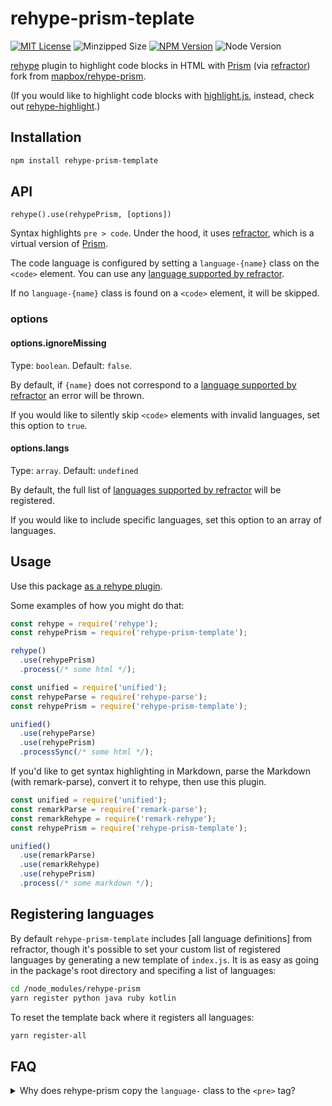 # rehype-prism-teplate

[![MIT License](https://img.shields.io/github/license/iamskok/rehype-prism-template.svg?style=flat)](https://github.com/imaskok/rehype-prism-template/blob/master/LICENSE)
![Minzipped Size](https://img.shields.io/bundlephobia/minzip/iamskok/rehype-prism-template.svg?style=flat)
[![NPM Version](https://img.shields.io/npm/v/iamskok/rehype-prism-template.svg?style=flat)](https://www.npmjs.com/package/rehype-prism-template/)
![Node Version](https://img.shields.io/node/v/rehype-prism-template.svg?style=flat)

[rehype](https://github.com/wooorm/rehype) plugin to highlight code blocks in HTML with [Prism] (via [refractor]) fork from [mapbox/rehype-prism](https://github.com/mapbox/rehype-prism).

(If you would like to highlight code blocks with [highlight.js](https://github.com/isagalaev/highlight.js), instead, check out [rehype-highlight](https://github.com/wooorm/rehype-highlight).)

## Installation

```bash
npm install rehype-prism-template
```

## API

`rehype().use(rehypePrism, [options])`

Syntax highlights `pre > code`.
Under the hood, it uses [refractor], which is a virtual version of [Prism].

The code language is configured by setting a `language-{name}` class on the `<code>` element.
You can use any [language supported by refractor].

If no `language-{name}` class is found on a `<code>` element, it will be skipped.

### options

#### options.ignoreMissing

Type: `boolean`.
Default: `false`.

By default, if `{name}` does not correspond to a [language supported by refractor] an error will be thrown.

If you would like to silently skip `<code>` elements with invalid languages, set this option to `true`.

#### options.langs

Type: `array`.
Default: `undefined`

By default, the full list of [languages supported by refractor] will be registered. 

If you would like to include specific languages, set this option to an array of languages.

## Usage

Use this package [as a rehype plugin](https://github.com/rehypejs/rehype/blob/master/doc/plugins.md#using-plugins).

Some examples of how you might do that:

```js
const rehype = require('rehype');
const rehypePrism = require('rehype-prism-template');

rehype()
  .use(rehypePrism)
  .process(/* some html */);
```

```js
const unified = require('unified');
const rehypeParse = require('rehype-parse');
const rehypePrism = require('rehype-prism-template');

unified()
  .use(rehypeParse)
  .use(rehypePrism)
  .processSync(/* some html */);
```

If you'd like to get syntax highlighting in Markdown, parse the Markdown (with remark-parse), convert it to rehype, then use this plugin.

```js
const unified = require('unified');
const remarkParse = require('remark-parse');
const remarkRehype = require('remark-rehype');
const rehypePrism = require('rehype-prism-template');

unified()
  .use(remarkParse)
  .use(remarkRehype)
  .use(rehypePrism)
  .process(/* some markdown */);
```

## Registering languages

By default `rehype-prism-template` includes [all language definitions] from refractor, though it's possible to set your custom 
list of registered languages by generating a new template of `index.js`. It is as easy as going in the package's root 
directory and specifing a list of languages:

```bash
cd /node_modules/rehype-prism
yarn register python java ruby kotlin
```

To reset the template back where it registers all languages:

```bash
yarn register-all
```

## FAQ

<details>
  <summary>Why does rehype-prism copy the <code>language-</code> class to the <code>&lt;pre&gt;</code> tag?</summary>
  
  [Prism recommends](https://prismjs.com/#basic-usage) adding the `language-` class to the `<code>` tag like this:

  ```html
  <pre><code class="language-css">p { color: red }</code></pre>
  ```

  It bases this recommendation on the HTML5 spec. However, an undocumented behavior of their JavaScript is that, in the process of highlighting the code, they also copy the `language-` class to the `<pre>` tag:

  ```html
  <pre class="language-css"><code class="language-css"><span class="token selector">p</span> <span class="token punctuation">{</span> <span class="token property">color</span><span class="token punctuation">:</span> red <span class="token punctuation">}</span></code></pre>
  ```

  This resulted in many [Prism themes](https://github.com/PrismJS/prism-themes) relying on this behavior by using CSS selectors like `pre[class*="language-"]`. So in order for people using rehype-prism to get the most out of these themes, we decided to do the same.
</details>

[Prism]: http://prismjs.com/

[refractor]: https://github.com/wooorm/refractor

[language supported by refractor]: https://github.com/wooorm/refractor#syntaxes

[languages supported by refractor]: https://github.com/wooorm/refractor#syntaxes